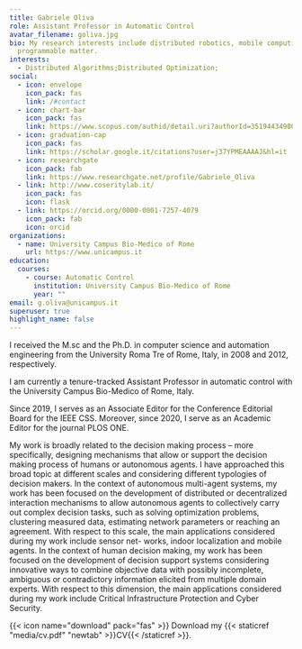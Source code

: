 ```yaml
---
title: Gabriele Oliva
role: Assistant Professor in Automatic Control
avatar_filename: goliva.jpg
bio: My research interests include distributed robotics, mobile computing and
  programmable matter.
interests:
  - Distributed Algorithms;Distributed Optimization;
social:
  - icon: envelope
    icon_pack: fas
    link: /#contact
  - icon: chart-bar
    icon_pack: fas
    link: https://www.scopus.com/authid/detail.uri?authorId=35194434900
  - icon: graduation-cap
    icon_pack: fas
    link: https://scholar.google.it/citations?user=j37YPMEAAAAJ&hl=it
  - icon: researchgate
    icon_pack: fab
    link: https://www.researchgate.net/profile/Gabriele_Oliva
  - link: http://www.coseritylab.it/
    icon_pack: fas
    icon: flask
  - link: https://orcid.org/0000-0001-7257-4079
    icon_pack: fab
    icon: orcid
organizations:
  - name: University Campus Bio-Medico of Rome
    url: https://www.unicampus.it
education:
  courses:
    - course: Automatic Control
      institution: University Campus Bio-Medico of Rome
      year: ""
email: g.oliva@unicampus.it
superuser: true
highlight_name: false
---
```

I received the M.sc and the Ph.D. in computer science and automation engineering from the University Roma Tre of Rome, Italy, in 2008 and 2012, respectively. 

I am currently a tenure-tracked Assistant Professor in automatic control with the University Campus Bio-Medico of Rome, Italy. 

Since 2019, I serves as an Associate Editor for the Conference Editorial Board for the IEEE CSS.  Moreover, since 2020, I serve as an Academic Editor for the journal PLOS ONE. 

My work is broadly related to the decision making process – more specifically, designing mechanisms that allow or support the decision making process of humans or autonomous agents. I have approached this broad topic at different scales and considering different typologies of decision makers. In the context of autonomous multi-agent systems, my work has been focused on the development of distributed or decentralized interaction mechanisms to allow autonomous agents to collectively carry out complex decision tasks, such as solving optimization problems, clustering measured data, estimating network parameters or reaching an agreement. With respect to this scale, the main applications considered during my work include sensor net- works, indoor localization and mobile agents. In the context of human decision making, my work has been focused on the development of decision support systems considering innovative ways to combine objective data with possibly incomplete, ambiguous or contradictory information elicited from multiple domain experts. With respect to this dimension, the main applications considered during my work include Critical Infrastructure Protection and Cyber Security.

{{< icon name="download" pack="fas" >}} Download my {{< staticref "media/cv.pdf" "newtab" >}}CV{{< /staticref >}}.
